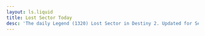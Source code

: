 ```yaml
---
layout: ls.liquid
title: Lost Sector Today
desc: 'The daily Legend (1320) Lost Sector in Destiny 2. Updated for Season 15: Season of the Lost.'
---
```


